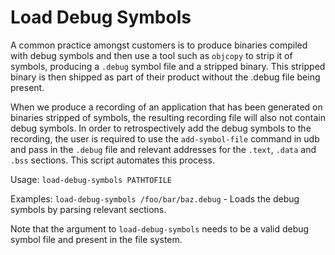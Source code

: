 Load Debug Symbols
==================

A common practice amongst customers is to produce binaries compiled with debug symbols and
then use a tool such as `objcopy` to strip it of symbols, producing a `.debug` symbol file
and a stripped binary. This stripped binary is then shipped as part of their product without
the .debug file being present.

When we produce a recording of an application that has been generated on binaries stripped
of symbols, the resulting recording file will also not contain debug symbols. In order to
retrospectively add the debug symbols to the recording, the user is required to use the
`add-symbol-file` command in udb and pass in the `.debug` file and relevant addresses for the
`.text`, `.data` and `.bss` sections. This script automates this process.

Usage: `load-debug-symbols PATHTOFILE`

Examples:
`load-debug-symbols /foo/bar/baz.debug` - Loads the debug symbols by parsing relevant sections.

Note that the argument to `load-debug-symbols` needs to be a valid debug symbol file and
present in the file system.
